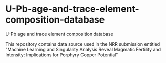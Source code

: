 # U-Pb-age-and-trace-element-composition-database
U-Pb age and trace element composition database

This repository contains data source used in the NRR submission entitled "Machine Learning and Singularity Analysis Reveal Magmatic Fertility and Intensity: Implications for Porphyry Copper Potential" 
